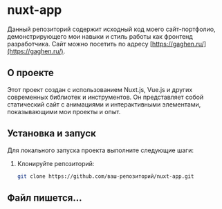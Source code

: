 # nuxt-app

Данный репозиторий содержит исходный код моего сайт-портфолио, демонстрирующего мои навыки и стиль работы как фронтенд разработчика. Сайт можно посетить по адресу [https://gaghen.ru/](https://gaghen.ru/).

## О проекте

Этот проект создан с использованием Nuxt.js, Vue.js и других современных библиотек и инструментов. Он представляет собой статический сайт с анимациями и интерактивными элементами, показывающими мои проекты и опыт.

## Установка и запуск

Для локального запуска проекта выполните следующие шаги:

1. Клонируйте репозиторий:
   ```sh
   git clone https://github.com/ваш-репозиторий/nuxt-app.git

## Файл пишется...